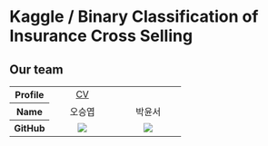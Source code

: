 # Kaggle / Binary Classification of Insurance Cross Selling

## Our team
<div align="center">
<table width="950">
    <thead>
    </thead>
    <tbody>
    <tr>
        <th>Profile</th>
         <td width="100" align="center">
              <a href="https://seungyeopoh.github.io/CV/">
                CV
            </a>
        </td>
        <td width="100" align="center">
<!--            <a href="https://github.com/"> -->
<!--                 test -->
            </a>
        </td>
    </tr>
    <tr>
        <th>Name</th>
        <td width="100" align="center">오승엽</td>
        <td width="100" align="center">박윤서</td>
    </tr>
    <tr>
        <th>GitHub</th>
        <td width="100" align="center">
            <a href="https://github.com/SEUNGYEOPOH">
                <img src="http://img.shields.io/badge/SEUNGYEOPOH-green?style=social&logo=github"/>
            </a>
        </td>
        <td width="100" align="center">
            <a href="https://github.com/Gangsui">
                <img src="http://img.shields.io/badge/Gangsui-green?style=social&logo=github"/>
            </a>
        </td>
    </tr>
    </tbody>
</table>
</div>

